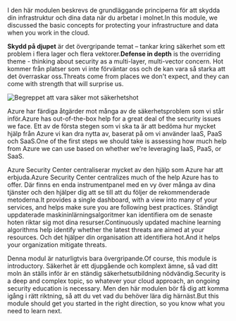 <span data-ttu-id="e2126-101">I den här modulen beskrevs de grundläggande principerna för att skydda din infrastruktur och dina data när du arbetar i molnet.</span><span class="sxs-lookup"><span data-stu-id="e2126-101">In this module, we discussed the basic concepts for protecting your infrastructure and data when you work in the cloud.</span></span>

<span data-ttu-id="e2126-102">**Skydd på djupet** är det övergripande temat – tankar kring säkerhet som ett problem i flera lager och flera vektorer.</span><span class="sxs-lookup"><span data-stu-id="e2126-102">**Defense in depth** is the overriding theme - thinking about security as a multi-layer, multi-vector concern.</span></span> <span data-ttu-id="e2126-103">Hot kommer från platser som vi inte förväntar oss och de kan vara så starka att det överraskar oss.</span><span class="sxs-lookup"><span data-stu-id="e2126-103">Threats come from places we don't expect, and they can come with strength that will surprise us.</span></span>

![Begreppet att vara säker mot säkerhetshot](../media/6-heading.png)

<span data-ttu-id="e2126-105">Azure har färdiga åtgärder mot många av de säkerhetsproblem som vi står inför.</span><span class="sxs-lookup"><span data-stu-id="e2126-105">Azure has out-of-the-box help for a great deal of the security issues we face.</span></span> <span data-ttu-id="e2126-106">Ett av de första stegen som vi ska ta är att bedöma hur mycket hjälp från Azure vi kan dra nytta av, baserat på om vi använder IaaS, PaaS och SaaS.</span><span class="sxs-lookup"><span data-stu-id="e2126-106">One of the first steps we should take is assessing how much help from Azure we can use based on whether we're leveraging IaaS, PaaS, or SaaS.</span></span>

<span data-ttu-id="e2126-107">Azure Security Center centraliserar mycket av den hjälp som Azure har att erbjuda.</span><span class="sxs-lookup"><span data-stu-id="e2126-107">Azure Security Center centralizes much of the help Azure has to offer.</span></span> <span data-ttu-id="e2126-108">Där finns en enda instrumentpanel med en vy över många av dina tjänster och den hjälper dig att se till att du följer de rekommenderade metoderna.</span><span class="sxs-lookup"><span data-stu-id="e2126-108">It provides a single dashboard, with a view into many of your services, and helps make sure you are following best practices.</span></span> <span data-ttu-id="e2126-109">Ständigt uppdaterade maskininlärningsalgoritmer kan identifiera om de senaste hoten riktar sig mot dina resurser.</span><span class="sxs-lookup"><span data-stu-id="e2126-109">Continuously updated machine learning algorithms help identify whether the latest threats are aimed at your resources.</span></span> <span data-ttu-id="e2126-110">Och det hjälper din organisation att identifiera hot.</span><span class="sxs-lookup"><span data-stu-id="e2126-110">And it helps your organization mitigate threats.</span></span>

<span data-ttu-id="e2126-111">Denna modul är naturligtvis bara övergripande.</span><span class="sxs-lookup"><span data-stu-id="e2126-111">Of course, this module is introductory.</span></span> <span data-ttu-id="e2126-112">Säkerhet är ett djupgående och komplext ämne, så vad ditt moln än ställs inför är en ständig säkerhetsutbildning nödvändig.</span><span class="sxs-lookup"><span data-stu-id="e2126-112">Security is a deep and complex topic, so whatever your cloud approach, an ongoing security education is necessary.</span></span> <span data-ttu-id="e2126-113">Men den här modulen bör få dig att komma igång i rätt riktning, så att du vet vad du behöver lära dig härnäst.</span><span class="sxs-lookup"><span data-stu-id="e2126-113">But this module should get you started in the right direction, so you know what you need to learn next.</span></span>